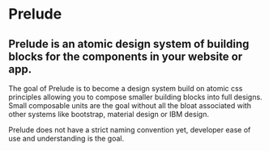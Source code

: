# Prelude

## Prelude is an atomic design system of building blocks for the components in your website or app. 

The goal of Prelude is to become a design system build on atomic css principles allowing you to compose smaller building blocks into full designs. Small composable units are the goal without all the bloat associated with other systems like bootstrap, material design or IBM design.

Prelude does not have a strict naming convention yet, developer ease of use and understanding is the goal.
